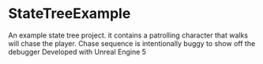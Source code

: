 # StateTreeExample
An example state tree project. it contains a patrolling character that walks will chase the player.
Chase sequence is intentionally buggy to show off the debugger
Developed with Unreal Engine 5
